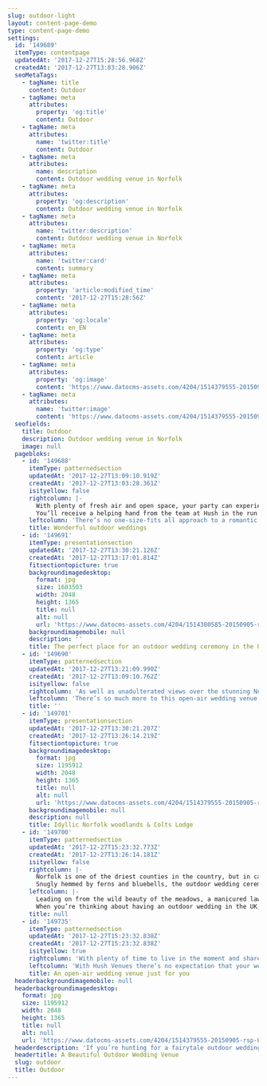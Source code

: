 ```yaml
---
slug: outdoor-light
layout: content-page-demo
type: content-page-demo
settings:
  id: '149689'
  itemType: contentpage
  updatedAt: '2017-12-27T15:28:56.968Z'
  createdAt: '2017-12-27T13:03:28.906Z'
  seoMetaTags:
    - tagName: title
      content: Outdoor
    - tagName: meta
      attributes:
        property: 'og:title'
        content: Outdoor
    - tagName: meta
      attributes:
        name: 'twitter:title'
        content: Outdoor
    - tagName: meta
      attributes:
        name: description
        content: Outdoor wedding venue in Norfolk
    - tagName: meta
      attributes:
        property: 'og:description'
        content: Outdoor wedding venue in Norfolk
    - tagName: meta
      attributes:
        name: 'twitter:description'
        content: Outdoor wedding venue in Norfolk
    - tagName: meta
      attributes:
        name: 'twitter:card'
        content: summary
    - tagName: meta
      attributes:
        property: 'article:modified_time'
        content: '2017-12-27T15:28:56Z'
    - tagName: meta
      attributes:
        property: 'og:locale'
        content: en_EN
    - tagName: meta
      attributes:
        property: 'og:type'
        content: article
    - tagName: meta
      attributes:
        property: 'og:image'
        content: 'https://www.datocms-assets.com/4204/1514379555-20150905-rsp-0298-1.jpg'
    - tagName: meta
      attributes:
        name: 'twitter:image'
        content: 'https://www.datocms-assets.com/4204/1514379555-20150905-rsp-0298-1.jpg'
  seofields:
    title: Outdoor
    description: Outdoor wedding venue in Norfolk
    image: null
  pagebloks:
    - id: '149688'
      itemType: patternedsection
      updatedAt: '2017-12-27T13:09:10.919Z'
      createdAt: '2017-12-27T13:03:28.361Z'
      isityellow: false
      rightcolumn: |-
        With plenty of fresh air and open space, your party can experience something unique, with no interruptions.
        You’ll receive a helping hand from the team at Hush in the run up to the big weekend, so that you always feel supported, but the freedom is yours to plan every detail exactly as you want it.
      leftcolumn: 'There’s no one-size-fits all approach to a romantic gathering that’s all about you. Away from the distractions and stresses of a hotel and the formalities of a stately home, outdoor wedding venues allow you free reign to design a ceremony that really means something to you and your partner. '
      title: Wonderful outdoor weddings
    - id: '149691'
      itemType: presentationsection
      updatedAt: '2017-12-27T13:30:21.126Z'
      createdAt: '2017-12-27T13:17:01.814Z'
      fitsectiontopicture: true
      backgroundimagedesktop:
        format: jpg
        size: 1683503
        width: 2048
        height: 1365
        title: null
        alt: null
        url: 'https://www.datocms-assets.com/4204/1514380585-20150905-rsp-0077-1.jpg'
      backgroundimagemobile: null
      description: ''
      title: The perfect place for an outdoor wedding ceremony in the UK
    - id: '149690'
      itemType: patternedsection
      updatedAt: '2017-12-27T13:21:09.990Z'
      createdAt: '2017-12-27T13:09:10.762Z'
      isityellow: false
      rightcolumn: 'As well as unadulterated views over the stunning Norfolk Broads and a feeling of real seclusion, you’ll still be in easy reach of the charming city of Norwich. At Hush, your guests can make their way to hotels and transport links with ease – a feature sometimes hard to come by at outdoor wedding venues in the UK, but one that makes this rural retreat an ideal location.'
      leftcolumn: 'There’s so much more to this open-air wedding venue than the simple fact of being outdoors. A range of truly beautiful natural spaces are available for you to indulge your imagination, from meandering meadows blooming with wildflowers to the crisp lawns leading to the Wishing Tree.'
      title: ''
    - id: '149701'
      itemType: presentationsection
      updatedAt: '2017-12-27T13:30:21.207Z'
      createdAt: '2017-12-27T13:26:14.219Z'
      fitsectiontopicture: true
      backgroundimagedesktop:
        format: jpg
        size: 1195912
        width: 2048
        height: 1365
        title: null
        alt: null
        url: 'https://www.datocms-assets.com/4204/1514379555-20150905-rsp-0298-1.jpg'
      backgroundimagemobile: null
      description: null
      title: Idyllic Norfolk woodlands & Colts Lodge
    - id: '149700'
      itemType: patternedsection
      updatedAt: '2017-12-27T15:23:32.773Z'
      createdAt: '2017-12-27T13:26:14.181Z'
      isityellow: false
      rightcolumn: |-
        Norfolk is one of the driest counties in the country, but in case of rain we’ve licensed the forty-foot drawing room at Colt’s Lodge as well as the outdoor ceremony area, so that a dry location is always on standby.
        Snugly hemmed by ferns and bluebells, the outdoor wedding ceremony itself is held in a humble woodshed, accented by the sounds of birdsong and rustling leaves. Brought back to life to witness soulmates being joined in union, this magical setting surrounds you in a living confetti of wildflowers and bright foliage, while a subtly-fitted woodland PA system ensures that everyone can hear those all-important words.
      leftcolumn: |-
        Leading on from the wild beauty of the meadows, a manicured lawn and landscaped glade offer ample room for festival and banquet-style drinks, dining and dancing under a marquee of your choosing. As well as glamping for your guests, exclusive cottage accommodation at Colt’s Lodge sleeps up to 11.
        When you’re thinking about having an outdoor wedding in the UK, weather always springs to mind. Any sensible plan for a summer wedding in our fair Isles must have a wet weather option, and here at Hush we’ve got it covered.
      title: null
    - id: '149735'
      itemType: patternedsection
      updatedAt: '2017-12-27T15:23:32.838Z'
      createdAt: '2017-12-27T15:23:32.838Z'
      isityellow: true
      rightcolumn: 'With plenty of time to live in the moment and share wonderful memories, get in touch today to find out more about planning your perfect UK outdoor wedding.'
      leftcolumn: 'With Hush Venues there’s no expectation that your wedding will be rushed through in just an afternoon or a day. The meadows, the woods, this stunning space in the Norfolk countryside – it’s all yours for a long  weekend.'
      title: An open-air wedding venue just for you
  headerbackgroundimagemobile: null
  headerbackgroundimagedesktop:
    format: jpg
    size: 1195912
    width: 2048
    height: 1365
    title: null
    alt: null
    url: 'https://www.datocms-assets.com/4204/1514379555-20150905-rsp-0298-1.jpg'
  headerdescription: 'If you’re hunting for a fairytale outdoor wedding venue, Elderwood and its surroundings are the ideal canvas for a weekend of ceremony and celebration in the Big Outdoors'
  headertitle: A Beautiful Outdoor Wedding Venue
  slug: outdoor
  title: Outdoor
---
```

